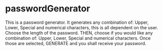 # passwordGenerator
This is a password generator.
It generates any combination of: Upper, Lower, Special and numerical characters, this is all dependent on the user.
Choose the length of the password.
THEN, choose if you would like any combination of: Upper, Lower, Special and numerical characters.
Once those are selected, GENERATE and you shall receive your password.





